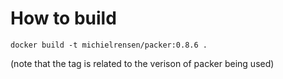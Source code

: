 # How to build

`docker build -t michielrensen/packer:0.8.6 .`

(note that the tag is related to the verison of packer being used)

